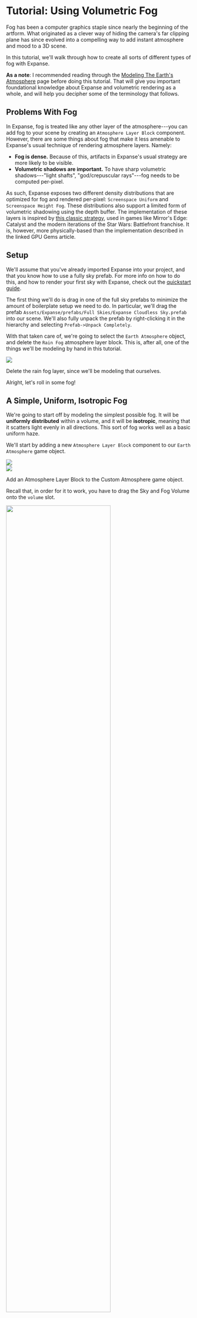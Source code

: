 # Tutorial: Using Volumetric Fog

Fog has been a computer graphics staple since nearly the beginning of the artform. What originated as a clever way of hiding the camera's far clipping plane has since evolved into a compelling way to add instant atmosphere and mood to a 3D scene.

In this tutorial, we'll walk through how to create all sorts of different types of fog with Expanse.

**As a note**: I recommended reading through the [Modeling The Earth's Atmosphere](/quickstart/earth-atmo) page before doing this tutorial. That will give you important foundational knowledge about Expanse and volumetric rendering as a whole, and will help you decipher some of the terminology that follows.

## Problems With Fog

In Expanse, fog is treated like any other layer of the atmosphere---you can add fog to your scene by creating an `Atmosphere Layer Block` component. However, there are some things about fog that make it less amenable to Expanse's usual technique of rendering atmosphere layers. Namely:
* **Fog is dense.** Because of this, artifacts in Expanse's usual strategy are more likely to be visible.
* **Volumetric shadows are important.** To have sharp volumetric shadows---"light shafts", "god/crepuscular rays"---fog needs to be computed per-pixel.

As such, Expanse exposes two different density distributions that are optimized for fog and rendered per-pixel: `Screenspace Uniform` and `Screenspace Height Fog`. These distributions also support a limited form of volumetric shadowing using the depth buffer. The implementation of these layers is inspired by [this classic strategy](https://developer.nvidia.com/gpugems/gpugems3/part-ii-light-and-shadows/chapter-13-volumetric-light-scattering-post-process), used in games like Mirror's Edge: Catalyst and the modern iterations of the Star Wars: Battlefront franchise. It is, however, more physically-based than the implementation described in the linked GPU Gems article.

## Setup

We'll assume that you've already imported Expanse into your project, and that you know how to use a fully sky prefab. For more info on how to do this, and how to render your first sky with Expanse, check out the [quickstart guide](/quickstart/quickstart).

The first thing we'll do is drag in one of the full sky prefabs to minimize the amount of boilerplate setup we need to do. In particular, we'll drag the prefab `Assets/Expanse/prefabs/Full Skies/Expanse Cloudless Sky.prefab` into our scene. We'll also fully unpack the prefab by right-clicking it in the hierarchy and selecting `Prefab->Unpack Completely`.

With that taken care of, we're going to select the `Earth Atmosphere` object, and delete the `Rain Fog` atmosphere layer block. This is, after all, one of the things we'll be modeling by hand in this tutorial.

<div class="img-block">
    <div class="img-row">
        <div class="img-col"><img src="img/quickstart/fog/delete_rain.jpg"/></div>
    </div>
    <p>Delete the rain fog layer, since we'll be modeling that ourselves.</p>
</div>

Alright, let's roll in some fog!

## A Simple, Uniform, Isotropic Fog

We're going to start off by modeling the simplest possible fog. It will be **uniformly distributed** within a volume, and it will be **isotropic**, meaning that it scatters light evenly in all directions. This sort of fog works well as a basic uniform haze.

We'll start by adding a new `Atmosphere Layer Block` component to our `Earth Atmosphere` game object. 

<div class="img-block">
    <div class="img-row">
        <div class="img-col"><img src="img/quickstart/modeling_atmo/add_atmo_block.jpg"/></div>
        <div class="img-col"><img src="img/quickstart/modeling_atmo/added_atmo_block.jpg"/></div>
    </div>
    <p>Add an Atmosphere Layer Block to the Custom Atmosphere game object.</p>
</div>

Recall that, in order for it to work, you have to drag the Sky and Fog Volume onto the `volume` slot.
<div class="img-block">
    <div class="img-row">
        <div class="img-col"><img style="width:75%" src="img/quickstart/modeling_atmo/drag.jpg"/></div>
    </div>
    <p>Drag the sky and fog volume onto the appropriate slot.</p>
</div>

We'll also rename it `Fog`, to make it easy to keep track of.
<div class="img-block">
    <div class="img-row">
        <div class="img-col"><img style="width:75%" src="img/quickstart/fog/rename.jpg"/></div>
    </div>
    <p>Rename the layer to "Fog" for ease of identification.</p>
</div>


Now, for the task of actually choosing the appropriate parameter values.

We want our fog to appear kind of smoky, or hazy, so we will use scattering coefficients that are slightly lower than the extinction coefficients. This will make the fog absorb slightly more light than it reflects, making it dimmer and smokier. In particular, we'll set the extinction coefficients to `(4.4e-6, 4.4e-6, 4.4e-6)`, and the scattering coefficients to `(4e-6, 4e-6, 4e-6)`. We'll also use the isotropic phase function, so no scattering direction is preferred over any other.

<div class="img-block">
    <div class="img-row">
        <div class="img-col"><img style="width:75%" src="img/quickstart/fog/uniform_scatter_extinct.jpg"/></div>
    </div>
    <p>Set the scattering and extinction coefficients to (4e-6, 4e-6, 4e-6) and (4.4e-6, 4.4e-6, 4.4e-6), respectively. Also, use the isotropic phase function.</p>
</div>

Now for the interesting stuff. Select the density distribution `Screenspace Uniform`. You'll notice that you have two parameters to control it: **density** and **radius**. **Density** is exactly what it sounds like---the density of the fog within the uniform volume. **Radius** defines how far the fog volume extends out away from the player. Within the sphere this radius defines, the fog is constant density. Outside this sphere, it is zero. Hence the name "uniform".

If you play around with these parameters, you'll notice that you can get quite a wide variety of different fog conditions. Since visible fog and haze is usually a fairly local phenomenon, let's set the radius to something like 10000 meters. You can now play with the density and see how thicker and thinner fog settings look.

<div class="img-block">
    <div class="img-row">
        <div class="img-col"><img src="img/quickstart/fog/uniform_density_0.jpg"/></div>
        <div class="img-col"><img src="img/quickstart/fog/uniform_density_2.jpg"/></div>
        <div class="img-col"><img src="img/quickstart/fog/uniform_density_12.jpg"/></div>
    </div>
    <p>Some different density values for the fog we've just authored, with radius set at 5000 for all examples. Left: density zero, so no fog. Middle: density 2. Right: density 12. With this simple setup, we can model everything from light haze to thick smog!</p>
</div>

You may have also noticed two other checkboxes pop up when you changed the density distribution: `Geometry Shadows` and `Cloud Shadows`. These allow, respectively, the scene geometry and the clouds to cast approximate volumetric shadows on the fog.

Let's set the density to something high, like 12, and turn on `Geometry Shadows`.

<div class="img-block">
    <div class="img-row">
        <div class="img-col"><img style="width:70%" src="img/quickstart/fog/shadow_checkbox.jpg"/></div>
    </div>
    <p>Left: without volumetric shadows. Right: with volumetric shadows.</p>
</div>

Now, when we look toward the sun, we see nice light shafts peeking through our scene geometry!

<div class="img-block">
    <div class="img-row">
        <div class="img-col"><img src="img/quickstart/fog/uniform_no_shadows.jpg"/></div>
        <div class="img-col"><img src="img/quickstart/fog/uniform_shadows.jpg"/></div>
    </div>
    <p>Left: without volumetric shadows. Right: with volumetric shadows.</p>
</div>

You can play around with the `Max Occlusion` value to control how intense the light shafts are. Also, the effect becomes even more noticeable if you switch to the `Mie` phase function.

<div class="img-block">
    <div class="img-row">
        <div class="img-col"><img src="img/quickstart/fog/uniform_shadows.jpg"/></div>
        <div class="img-col"><img src="img/quickstart/fog/uniform_shadows_mie.jpg"/></div>
    </div>
    <p>Left: shadows with the isotropic phase function. Right: shadows with the Mie phase function, with an anisotropy value of 0.25.</p>
</div>

Well, there you have it: a simple volumetric fog layer!

## Height Fog

Next, let's take a look at tackling a very common fog effect: height fog.

Height fog is fog that is very dense close to the ground, but decays off to nothingness as it reaches toward the sky. It's a popular fog to use when creating cities, as it can accentuate the height of towering skyscrapers.

Let's change the phase function of our simple uniform layer to the `Mie` phase function, but with a lower anisotropy value, like `0.25`. This will look a little bit better than the straight isotropic phase function.

<div class="img-block">
    <div class="img-row">
        <div class="img-col"><img style="width:70%" src="img/quickstart/fog/change_phase.jpg"/></div>
    </div>
    <p>Change the phase function to Mie, with an anisotropy value of 0.25.</p>
</div>

Now let's select the `Screenspace Height Fog` density distribution. There's a few parameters we have exposed here:
1. **Thickness**: how high up the height fog extends from the ground. For my scene, around 125 meters looks good.
2. **Radius**: how far out the height fog extends around the player. You can play around with this, I'm going to set it to a pretty big number, 25000, so that the height fog extends out more or less as far as we can see.

Let's also adjust the density to something pretty high, that way the fog is really visible. So, something like 200.

<div class="img-block">
    <div class="img-row">
        <div class="img-col"><img style="width:70%" src="img/quickstart/fog/height_fog_edit.jpg"/></div>
    </div>
    <p>Select the Screenspace Height Fog density distribution, set the height to 125 meters, the radius to 25000 meters, and the density to 200.</p>
</div>

Finally, let's tone down the volumetric shadow effect, to fake some multiple scattering.

<div class="img-block">
    <div class="img-row">
        <div class="img-col"><img style="width:70%" src="img/quickstart/fog/tone_down_occlusion.jpg"/></div>
    </div>
    <p>Select the Screenspace Height Fog density distribution, set the height to 125 meters, the radius to 25000 meters, and the density to 200.</p>
</div>

Moving the camera up to a better vantage point, we've got our final result!

<div class="img-block">
    <div class="img-row">
        <div class="img-col"><img src="img/quickstart/fog/height_fog_final.jpg"/></div>
    </div>
    <p>Height fog!</p>
</div>

Feel free to play around with the parameters to get the effect you want. Here's a few examples.

<div class="img-block">
    <div class="img-row">
        <div class="img-col"><img src="img/quickstart/fog/height_fog_tall.jpg"/></div>
        <div class="img-col"><img src="img/quickstart/fog/height_fog_nice.jpg"/></div>
        <div class="img-col"><img src="img/quickstart/fog/height_fog_low_height_high_density.jpg"/></div>
    </div>
    <p>A few different thickness and density tweaks to the height fog we just created. Left: upping the thickness and lowering the density. Middle: lowering the density and thickness a little. Right: lowering the thickness but upping the density.</p>
</div>

Also, make sure to see what your fog looks like under different illumination conditions.

<div class="img-block">
    <div class="img-row">
        <div class="img-col"><img src="img/quickstart/fog/height_fog_daytime.jpg"/></div>
        <div class="img-col"><img src="img/quickstart/fog/height_fog_evening.jpg"/></div>
        <div class="img-col"><img src="img/quickstart/fog/height_fog_night.jpg"/></div>
    </div>
    <p>The same height fog layer, at different times of day.</p>
</div>

## Rain Fog

By "rain fog", what we mean here is basically clouds that are so low to the ground that they appear as visible mist in front of objects. This sort of fog is a little more complex to model convincingly because, often, it has noticeable shape and form---like tendrils and swirls---as opposed to being a sort of uniform haze.

The ideal solution here would be to use an actual volumetric cloud layer, very low to the ground. For far away clouds, this actually works pretty well.

<div class="img-block">
    <div class="img-row">
        <div class="img-col"><img src="img/quickstart/fog/cloud_fog.jpg"/></div>
    </div>
    <p>Some far away fog, rendered using a volumetric cloud layer. This looks pretty nice.</p>
</div>

However, once inside the cloud layer, the reprojection strategy that Expanse uses starts to break down, and artifacts at the edges of the scene geometry are visible. You can solve this problem by turning off reprojection, but this will cause a significant performance hit.

<div class="img-block">
    <div class="img-row">
        <div class="img-col"><img src="img/quickstart/fog/reprojection_artifacts.jpg"/></div>
    </div>
    <p>Artifacts introduced by reprojection, visible at the edges of objects.</p>
</div>

This is an active area of improvement that we are working on. For now, though, we'll have to use a different strategy for modeling rain fog. We'll use this image of London on a really foggy day to base our solution on.
<div class="img-block">
    <div class="img-row">
        <div class="img-col"><img src="https://media.pri.org/s3fs-public/styles/story_main/public/story/images/Reuters%20London%20fog.jpg?itok=0MLALeR2"/></div>
    </div>
    <p>London on a foggy day. Source <a href="https://media.pri.org/s3fs-public/styles/story_main/public/story/images/Reuters%20London%20fog.jpg?itok=0MLALeR2">https://media.pri.org/s3fs-public/styles/story_main/public/story/images/Reuters%20London%20fog.jpg?itok=0MLALeR2</a>.</p>
</div>

To create this effect, we'll make some tweaks to the height fog layer we just set up in the last section. 

For one, because clouds are a more local phenomenon, we'll decrease the radius to something like `10000` meters. We'll also up the thickness to something similar to that of cumulus clouds---we'll go with `3000` meters. The density is largely up to how rainy you want it to look; our reference image is pretty intensely foggy, so we'll pick a value of `150`. Finally, we'll pull back the anisotropy to something like `0.05`, so that our fog's illumination is pretty even.

Here's the result we get with those values.
<div class="img-block">
    <div class="img-row">
        <div class="img-col"><img src="img/quickstart/fog/rain_fog.jpg"/></div>
    </div>
    <p>First attempt at rain fog.</p>
</div>

Not too bad, but our reference is noticeably darker. This is because of self-shadowing. We can't mimick that directly with the height fog layer, but we can approximate it by reducing the scattering coefficients to `(2e-6, 2e-6, 2e-6)`. If we also tweak the scattering coefficients to be a little bit blue, this is the result.
<div class="img-block">
    <div class="img-row">
        <div class="img-col"><img src="img/quickstart/fog/rain_fog_tweak.jpg"/></div>
    </div>
    <p>Second attempt at rain fog, with scattering coefficients tweaked to model self-shadowing.</p>
</div>

That's more like it! Tweaking the density values, we can get some different levels of fogginess.

<div class="img-block">
    <div class="img-row">
        <div class="img-col"><img src="img/quickstart/fog/rain_fog_tweak.jpg"/></div>
        <div class="img-col"><img src="img/quickstart/fog/rain_400.jpg"/></div>
        <div class="img-col"><img src="img/quickstart/fog/rain_1500.jpg"/></div>
    </div>
    <p>Tweaking the density of the rain fog. Left: 150. Middle: 400. Right: 1500, nearly impenetrable.</p>
</div>

## Wrapup

We've seen three examples of fog that you can model with Expanse, but this is only scratching the surface of what's possible. You could imagine using the techniques we learned here to model something like Blade Runner's dark impenetrable smog, or the yellow sulfuric gases blanketing the surface of Venus. Ultimately, the sky's the limit (no pun intended)!

Now that you've learned all about Expanse's volumetric fog, [continue on to learn how to model beautiful, evocative cloudscapes.](/quickstart/clouds)
